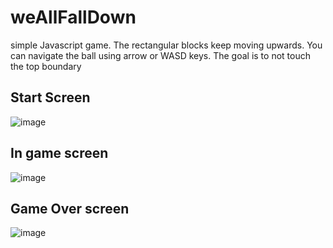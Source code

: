 # weAllFallDown
simple Javascript game. The rectangular blocks keep moving upwards. You can navigate the ball using arrow or WASD keys. The goal is to not touch the top boundary
## Start Screen
![image](https://user-images.githubusercontent.com/79614977/189538562-003cf9b8-aec4-4507-8045-2dee2fa4dfc5.png)
## In game screen
![image](https://user-images.githubusercontent.com/79614977/189538628-0043fd5a-4702-4ab4-8cb9-624f42c6fba9.png)
## Game Over screen
![image](https://user-images.githubusercontent.com/79614977/189538658-b5f9a41e-d940-4252-81f4-8639b6de423a.png)
